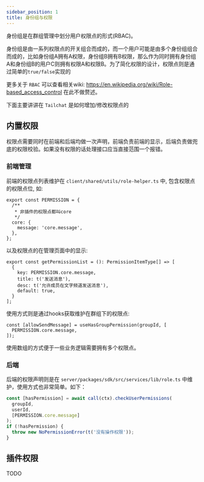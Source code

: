 ```yaml
---
sidebar_position: 1
title: 身份组与权限
---
```


身份组是在群组管理中划分用户权限点的形式(RBAC)。

身份组是由一系列权限点的开关组合而成的，而一个用户可能是由多个身份组组合而成的，比如身份组A拥有A权限，身份组B拥有B权限，那么作为同时拥有身份组A和身份组B的用户C则拥有权限A和权限B。为了简化权限的设计，权限点则是通过简单的`true/false`实现的

更多关于 `RBAC` 可以查看相关wiki: https://en.wikipedia.org/wiki/Role-based_access_control 在此不做赘述。

下面主要讲讲在 `Tailchat` 是如何增加/修改权限点的

## 内置权限

权限点需要同时在前端和后端均做一次声明，前端负责前端的显示，后端负责做兜底的权限校验。如果没有权限的话处理接口应当直接范围一个报错。

### 前端管理

前端的权限点列表维护在 `client/shared/utils/role-helper.ts` 中, 包含权限点的权限点位, 如:

```tsx
export const PERMISSION = {
  /**
   * 非插件的权限点都叫core
   */
  core: {
    message: 'core.message',
  },
};
```

以及权限点的在管理页面中的显示:
```tsx
export const getPermissionList = (): PermissionItemType[] => [
  {
    key: PERMISSION.core.message,
    title: t('发送消息'),
    desc: t('允许成员在文字频道发送消息'),
    default: true,
  }
];
```

使用方式则是通过hooks获取维护在群组下的权限点:

```tsx
const [allowSendMessage] = useHasGroupPermission(groupId, [
  PERMISSION.core.message,
]);
```

使用数组的方式便于一些业务逻辑需要拥有多个权限点。


### 后端

后端的权限声明则是在 `server/packages/sdk/src/services/lib/role.ts` 中维护，使用方式也非常简单。如下：
```ts
const [hasPermission] = await call(ctx).checkUserPermissions(
  groupId,
  userId,
  [PERMISSION.core.message]
);
if (!hasPermission) {
  throw new NoPermissionError(t('没有操作权限'));
}
```


## 插件权限

TODO
